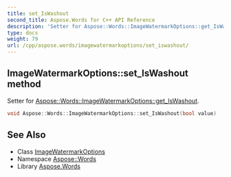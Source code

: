 ```yaml
---
title: set_IsWashout
second_title: Aspose.Words for C++ API Reference
description: 'Setter for Aspose::Words::ImageWatermarkOptions::get_IsWashout.'
type: docs
weight: 79
url: /cpp/aspose.words/imagewatermarkoptions/set_iswashout/
---
```

## ImageWatermarkOptions::set_IsWashout method


Setter for [Aspose::Words::ImageWatermarkOptions::get_IsWashout](../get_iswashout/).

```cpp
void Aspose::Words::ImageWatermarkOptions::set_IsWashout(bool value)
```

## See Also

* Class [ImageWatermarkOptions](../)
* Namespace [Aspose::Words](../../)
* Library [Aspose.Words](../../../)
